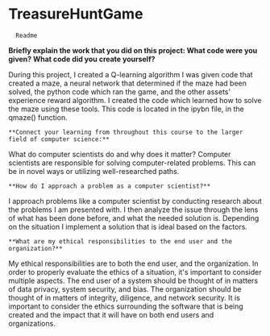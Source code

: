 # TreasureHuntGame


      Readme
    
 **Briefly explain the work that you did on this project: What code were you given? What code did you create yourself?**
 
During this project, I created a Q-learning algorithm
I was given code that created a maze, a neural network that determined if the maze had been solved, the python code which ran the game, and the other assets' experience reward algorithm. 
I created the code which learned how to solve the maze using these tools. This code is located in the ipybn file, in the qmaze() function. 

    **Connect your learning from throughout this course to the larger field of computer science:**
    
What do computer scientists do and why does it matter?
Computer scientists are responsible for solving computer-related problems. This can be in novel ways or utilizing well-researched paths. 

    **How do I approach a problem as a computer scientist?**
    
I approach problems like a computer scientist by conducting research about the problems I am presented with. I then analyze the issue through the lens of what has been done before, and what the needed solution is. Depending on the situation I implement a solution that is ideal based on the factors.

    **What are my ethical responsibilities to the end user and the organization?**
    
My ethical responsibilities are to both the end user, and the organization. In order to properly evaluate the ethics of a situation, it's important to consider multiple aspects. The end user of a system should be thought of in matters of data privacy, system security, and bias. The organization should be thought of in matters of integrity, diligence, and network security. It is important to consider the ethics surrounding the software that is being created and the impact that it will have on both end users and organizations. 
